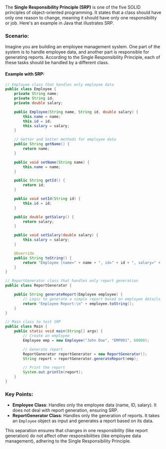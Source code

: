 The **Single Responsibility Principle (SRP)** is one of the five SOLID principles of object-oriented programming. It states that a class should have only one reason to change, meaning it should have only one responsibility or job. Here's an example in Java that illustrates SRP.

### Scenario:
Imagine you are building an employee management system. One part of the system is to handle employee data, and another part is responsible for generating reports. According to the Single Responsibility Principle, each of these tasks should be handled by a different class.

#### Example with SRP:

```java
// Employee class that handles only employee data
public class Employee {
    private String name;
    private String id;
    private double salary;

    public Employee(String name, String id, double salary) {
        this.name = name;
        this.id = id;
        this.salary = salary;
    }

    // Getter and Setter methods for employee data
    public String getName() {
        return name;
    }

    public void setName(String name) {
        this.name = name;
    }

    public String getId() {
        return id;
    }

    public void setId(String id) {
        this.id = id;
    }

    public double getSalary() {
        return salary;
    }

    public void setSalary(double salary) {
        this.salary = salary;
    }

    @Override
    public String toString() {
        return "Employee [name=" + name + ", id=" + id + ", salary=" + salary + "]";
    }
}

// ReportGenerator class that handles only report generation
public class ReportGenerator {

    public String generateReport(Employee employee) {
        // Logic to generate a simple report based on employee details
        return "Employee Report:\n" + employee.toString();
    }
}

// Main class to test SRP
public class Main {
    public static void main(String[] args) {
        // Create an employee
        Employee emp = new Employee("John Doe", "EMP001", 60000);

        // Generate report
        ReportGenerator reportGenerator = new ReportGenerator();
        String report = reportGenerator.generateReport(emp);

        // Print the report
        System.out.println(report);
    }
}
```

### Key Points:
- **Employee Class**: Handles only the employee data (name, ID, salary). It does not deal with report generation, ensuring SRP.
- **ReportGenerator Class**: Handles only the generation of reports. It takes an `Employee` object as input and generates a report based on its data.

This separation ensures that changes in one responsibility (like report generation) do not affect other responsibilities (like employee data management), adhering to the Single Responsibility Principle.